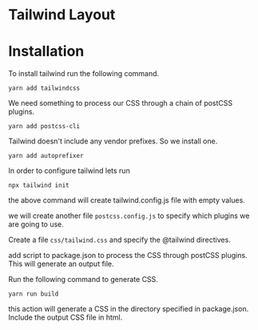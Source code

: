 # Tailwind Layout

# Installation
To install tailwind run the following command.
```
yarn add tailwindcss
```
We need something to process our CSS through a chain of postCSS plugins. 
```
yarn add postcss-cli
```
Tailwind doesn't include any vendor prefixes. So we install one.
```
yarn add autoprefixer
```
In order to configure tailwind lets run
```
npx tailwind init
```
the above command will create tailwind.config.js file with empty values.

we will create another file `postcss.config.js` to specify which plugins we are going to use. 

Create a file `css/tailwind.css` and specify the @tailwind directives. 

add script to package.json to process the CSS through postCSS plugins. This will generate an output file. 

Run the following command to generate CSS.
```
yarn run build
```

this action will generate a CSS in the directory specified in package.json. Include the output CSS file in html.
